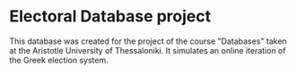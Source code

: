 # Electoral Database project
This database was created for the project of the course "Databases" taken at the Aristotle University of Thessaloniki.
It simulates an online iteration of the Greek election system.
